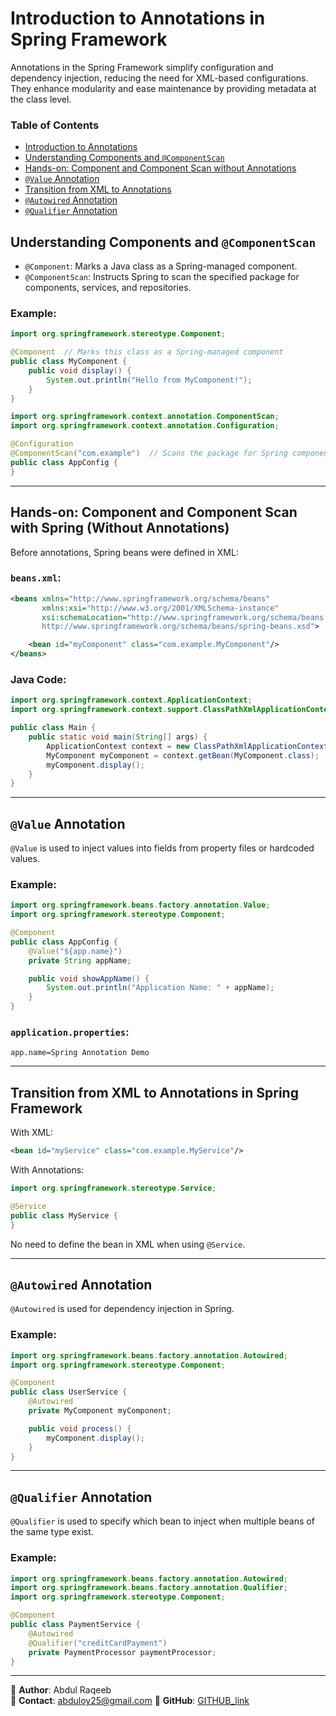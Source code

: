 # Introduction to Annotations in Spring Framework

Annotations in the Spring Framework simplify configuration and dependency injection, reducing the need for XML-based configurations. They enhance modularity and ease maintenance by providing metadata at the class level.

### Table of Contents

- [Introduction to Annotations](#introduction-to-annotations-in-spring-framework)
- [Understanding Components and `@ComponentScan`](#understanding-components-and-componentscan)
- [Hands-on: Component and Component Scan without Annotations](#hands-on-component-and-component-scan-with-spring-without-annotations)
- [`@Value` Annotation](#value-annotation)
- [Transition from XML to Annotations](#transition-from-xml-to-annotations-in-spring-framework)
- [`@Autowired` Annotation](#autowired-annotation)
- [`@Qualifier` Annotation](#qualifier-annotation)

## Understanding Components and `@ComponentScan`

- `@Component`: Marks a Java class as a Spring-managed component.
- `@ComponentScan`: Instructs Spring to scan the specified package for components, services, and repositories.

### Example:

```java
import org.springframework.stereotype.Component;

@Component  // Marks this class as a Spring-managed component
public class MyComponent {
    public void display() {
        System.out.println("Hello from MyComponent!");
    }
}
```

```java
import org.springframework.context.annotation.ComponentScan;
import org.springframework.context.annotation.Configuration;

@Configuration
@ComponentScan("com.example")  // Scans the package for Spring components
public class AppConfig {
}
```

---

## Hands-on: Component and Component Scan with Spring (Without Annotations)

Before annotations, Spring beans were defined in XML:

### `beans.xml`:

```xml
<beans xmlns="http://www.springframework.org/schema/beans"
       xmlns:xsi="http://www.w3.org/2001/XMLSchema-instance"
       xsi:schemaLocation="http://www.springframework.org/schema/beans
       http://www.springframework.org/schema/beans/spring-beans.xsd">

    <bean id="myComponent" class="com.example.MyComponent"/>
</beans>
```

### Java Code:

```java
import org.springframework.context.ApplicationContext;
import org.springframework.context.support.ClassPathXmlApplicationContext;

public class Main {
    public static void main(String[] args) {
        ApplicationContext context = new ClassPathXmlApplicationContext("beans.xml");
        MyComponent myComponent = context.getBean(MyComponent.class);
        myComponent.display();
    }
}
```

---

## `@Value` Annotation

`@Value` is used to inject values into fields from property files or hardcoded values.

### Example:

```java
import org.springframework.beans.factory.annotation.Value;
import org.springframework.stereotype.Component;

@Component
public class AppConfig {
    @Value("${app.name}")
    private String appName;

    public void showAppName() {
        System.out.println("Application Name: " + appName);
    }
}
```

### `application.properties`:

```
app.name=Spring Annotation Demo
```

---

## Transition from XML to Annotations in Spring Framework

With XML:

```xml
<bean id="myService" class="com.example.MyService"/>
```

With Annotations:

```java
import org.springframework.stereotype.Service;

@Service
public class MyService {
}
```

No need to define the bean in XML when using `@Service`.

---

## `@Autowired` Annotation

`@Autowired` is used for dependency injection in Spring.

### Example:

```java
import org.springframework.beans.factory.annotation.Autowired;
import org.springframework.stereotype.Component;

@Component
public class UserService {
    @Autowired
    private MyComponent myComponent;

    public void process() {
        myComponent.display();
    }
}
```

---

## `@Qualifier` Annotation

`@Qualifier` is used to specify which bean to inject when multiple beans of the same type exist.

### Example:

```java
import org.springframework.beans.factory.annotation.Autowired;
import org.springframework.beans.factory.annotation.Qualifier;
import org.springframework.stereotype.Component;

@Component
public class PaymentService {
    @Autowired
    @Qualifier("creditCardPayment")
    private PaymentProcessor paymentProcessor;
}
```

---

📍 **Author**: Abdul Raqeeb  
📧 **Contact**: abduloy25@gmail.com 
🔗 **GitHub**: [GITHUB_link](https://github.com/Abddev-rqb)




